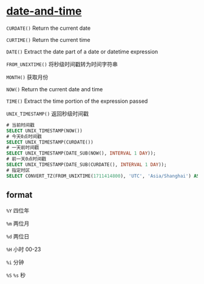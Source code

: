 # [date-and-time](https://dev.mysql.com/doc/refman/8.0/en/date-and-time-functions.html)

`CURDATE()` Return the current date

`CURTIME()` Return the current time

`DATE()` Extract the date part of a date or datetime expression

`FROM_UNIXTIME()` 将秒级时间戳转为时间字符串

`MONTH()` 获取月份

`NOW()` Return the current date and time

`TIME()` Extract the time portion of the expression passed

`UNIX_TIMESTAMP()` 返回秒级时间戳

```sql
# 当前时间戳
SELECT UNIX_TIMESTAMP(NOW())
# 今天0点时间戳
SELECT UNIX_TIMESTAMP(CURDATE())
# 一天前时间戳
SELECT UNIX_TIMESTAMP(DATE_SUB(NOW(), INTERVAL 1 DAY));
# 前一天0点时间戳
SELECT UNIX_TIMESTAMP(DATE_SUB(CURDATE(), INTERVAL 1 DAY));
# 指定时区
SELECT CONVERT_TZ(FROM_UNIXTIME(1711414800), 'UTC', 'Asia/Shanghai') AS datetime;
```

## format

`%Y` 四位年

`%m` 两位月

`%d` 两位日

`%H` 小时 00-23

`%i` 分钟

`%S` `%s` 秒

